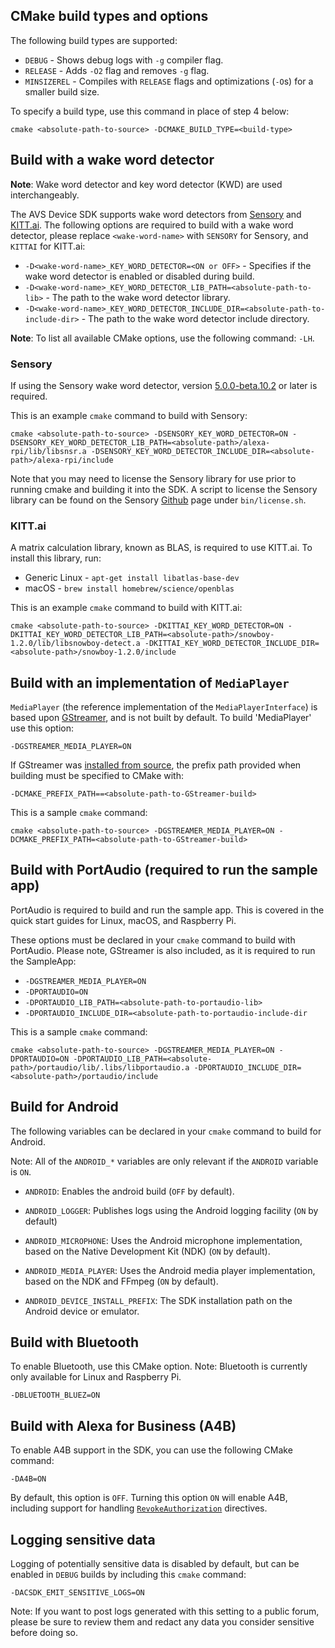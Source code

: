 ## CMake build types and options

The following build types are supported:

* `DEBUG` - Shows debug logs with `-g` compiler flag.
* `RELEASE` - Adds `-O2` flag and removes `-g` flag.
* `MINSIZEREL` - Compiles with `RELEASE` flags and optimizations (`-O`s) for a smaller build size.

To specify a build type, use this command in place of step 4 below:  

```
cmake <absolute-path-to-source> -DCMAKE_BUILD_TYPE=<build-type>
```

## Build with a wake word detector  

**Note**: Wake word detector and key word detector (KWD) are used interchangeably.

The AVS Device SDK supports wake word detectors from [Sensory](https://github.com/Sensory/alexa-rpi) and [KITT.ai](https://github.com/Kitt-AI/snowboy/). The following options are required to build with a wake word detector, please replace `<wake-word-name>` with `SENSORY` for Sensory, and `KITTAI` for KITT.ai:

* `-D<wake-word-name>_KEY_WORD_DETECTOR=<ON or OFF>` - Specifies if the wake word detector is enabled or disabled during build.
* `-D<wake-word-name>_KEY_WORD_DETECTOR_LIB_PATH=<absolute-path-to-lib>` - The path to the wake word detector library.
* `-D<wake-word-name>_KEY_WORD_DETECTOR_INCLUDE_DIR=<absolute-path-to-include-dir>` - The path to the wake word detector include directory.

**Note**: To list all available CMake options, use the following command: `-LH`.

### Sensory

If using the Sensory wake word detector, version [5.0.0-beta.10.2](https://github.com/Sensory/alexa-rpi) or later is required.

This is an example `cmake` command to build with Sensory:

```
cmake <absolute-path-to-source> -DSENSORY_KEY_WORD_DETECTOR=ON -DSENSORY_KEY_WORD_DETECTOR_LIB_PATH=<absolute-path>/alexa-rpi/lib/libsnsr.a -DSENSORY_KEY_WORD_DETECTOR_INCLUDE_DIR=<absolute-path>/alexa-rpi/include
```

Note that you may need to license the Sensory library for use prior to running cmake and building it into the SDK. A script to license the Sensory library can be found on the Sensory [Github](https://github.com/Sensory/alexa-rpi) page under `bin/license.sh`.

### KITT.ai

A matrix calculation library, known as BLAS, is required to use KITT.ai. To install this library, run:  
* Generic Linux - `apt-get install libatlas-base-dev`
* macOS -  `brew install homebrew/science/openblas`

This is an example `cmake` command to build with KITT.ai:

```
cmake <absolute-path-to-source> -DKITTAI_KEY_WORD_DETECTOR=ON -DKITTAI_KEY_WORD_DETECTOR_LIB_PATH=<absolute-path>/snowboy-1.2.0/lib/libsnowboy-detect.a -DKITTAI_KEY_WORD_DETECTOR_INCLUDE_DIR=<absolute-path>/snowboy-1.2.0/include
```

## Build with an implementation of `MediaPlayer`

`MediaPlayer` (the reference implementation of the `MediaPlayerInterface`) is based upon [GStreamer](https://gstreamer.freedesktop.org/), and is not built by default. To build 'MediaPlayer' use this option:

```
-DGSTREAMER_MEDIA_PLAYER=ON
```

If GStreamer was [installed from source](https://gstreamer.freedesktop.org/documentation/frequently-asked-questions/getting.html), the prefix path provided when building must be specified to CMake with:

```
-DCMAKE_PREFIX_PATH==<absolute-path-to-GStreamer-build>
```

This is a sample `cmake` command:

```
cmake <absolute-path-to-source> -DGSTREAMER_MEDIA_PLAYER=ON -DCMAKE_PREFIX_PATH=<absolute-path-to-GStreamer-build>
```

## Build with PortAudio (required to run the sample app)  

PortAudio is required to build and run the sample app. This is covered in the quick start guides for Linux, macOS, and Raspberry Pi.

These options must be declared in your `cmake` command to build with PortAudio. Please note, GStreamer is also included, as it is required to run the SampleApp:  

* `-DGSTREAMER_MEDIA_PLAYER=ON`
* `-DPORTAUDIO=ON`
* `-DPORTAUDIO_LIB_PATH=<absolute-path-to-portaudio-lib>`
* `-DPORTAUDIO_INCLUDE_DIR=<absolute-path-to-portaudio-include-dir`

This is a sample `cmake` command:
```
cmake <absolute-path-to-source> -DGSTREAMER_MEDIA_PLAYER=ON -DPORTAUDIO=ON -DPORTAUDIO_LIB_PATH=<absolute-path>/portaudio/lib/.libs/libportaudio.a -DPORTAUDIO_INCLUDE_DIR=<absolute-path>/portaudio/include
```
## Build for Android

The following variables can be declared in your `cmake` command to build for Android.

Note: All of the `ANDROID_*` variables are only relevant if the `ANDROID` variable is `ON`.

* `ANDROID`: Enables the android build (`OFF` by default).

* `ANDROID_LOGGER`: Publishes logs using the Android logging facility (`ON` by default)

* `ANDROID_MICROPHONE`: Uses the Android microphone implementation, based on the Native Development Kit (NDK) (`ON` by default).

* `ANDROID_MEDIA_PLAYER`: Uses the Android media player implementation, based on the NDK and FFmpeg (`ON` by default).

* `ANDROID_DEVICE_INSTALL_PREFIX`: The SDK installation path on the Android device or emulator.

## Build with Bluetooth

To enable Bluetooth, use this CMake option. Note: Bluetooth is currently only available for Linux and Raspberry Pi.

```
-DBLUETOOTH_BLUEZ=ON
```

## Build with Alexa for Business (A4B)

To enable A4B support in the SDK, you can use the following CMake command:

`-DA4B=ON`

By default, this option is `OFF`. Turning this option `ON` will enable A4B, including support for handling [`RevokeAuthorization`](https://developer.amazon.com/docs/alexa-voice-service/system.html#revokeauth) directives.

## Logging sensitive data

Logging of potentially sensitive data is disabled by default, but can be enabled in `DEBUG` builds by including this `cmake` command:

`-DACSDK_EMIT_SENSITIVE_LOGS=ON`

Note: If you want to post logs generated with this setting to a public forum, please be sure to review them and redact any data you consider sensitive before doing so.

